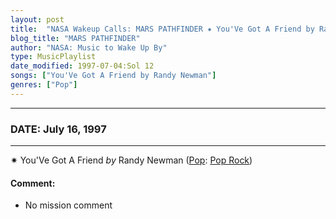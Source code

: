 ```yaml
---
layout: post
title:  "NASA Wakeup Calls: MARS PATHFINDER ✷ You'Ve Got A Friend by Randy Newman ✵ July 16, 1997"
blog_title: "MARS PATHFINDER"
author: "NASA: Music to Wake Up By"
type: MusicPlaylist
date_modified: 1997-07-04:Sol 12
songs: ["You'Ve Got A Friend by Randy Newman"]
genres: ["Pop"]
---
```


----
### DATE: July 16, 1997
----
✷ You'Ve Got A Friend *by* Randy Newman ([Pop](https://www.discogs.com/genre/Pop): [Pop Rock](https://www.discogs.com/style/Pop%20Rock)) <a target="blank_" href="https://www.discogs.com/Randy-Newman-Youve-Got-A-Friend-In-Me-/release/8106301">
    <i class="fas fa-compact-disc"
       title="Discogs entry for this song"
       alt="Discogs entry for this song"
       style="font-size: 1.1em;"></i></a>
    

#### Comment:
* No mission comment



<br/>
<center>
	<a target="_blank"
	   href="https://twitter.com/intent/tweet?hashtags=Space,NASA,Playlist,NASAWakeupCalls,SpaceProgram&text=🚀 {{ page.author}}, '{{ page.songs.first }}' {{ page.title }}, {{ site.url }}{{ page.url }}&via=nasawakeupcalls"><i class="fab fa-twitter" title="Tweet this page" alt="Tweet this page" style="font-size: 1.3em;"></i></a>
	&nbsp; 	<i class="fas fa-user-astronaut" style="font-size: 1.5em;"></i> &nbsp;
    <a id="custom_amazon_link"
       type="amzn" search="#"
       category="popular music">
    <i class="fab fa-amazon" style="font-size: 1.3em;"></i></a>
</center>

<!-- Randomly resolve an individual entry from a song array -->
<script src="/assets/javascript/seedrandom.min.js"></script>
<script>
  var wake_me_up = ["You'Ve Got A Friend by Randy Newman"];
  var prng = new Math.seedrandom();
  function randomSong() {
    song = wake_me_up[Math.floor(Math.random() * wake_me_up.length)];
    var amazon_link = document.getElementById("custom_amazon_link");
    amazon_link.setAttribute("search", song);
  }
  window.onload = randomSong();
</script>

